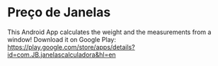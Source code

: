 # Preço de Janelas

This Android App calculates the weight and the measurements from a window! Download it on Google Play:
https://play.google.com/store/apps/details?id=com.JB.janelascalculadora&hl=en
